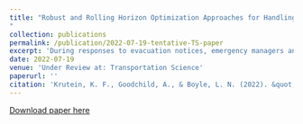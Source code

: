 ```yaml
---
title: "Robust and Rolling Horizon Optimization Approaches for Handling Uncertainty in the Isolated Community Evacuation Problem during Emergency Response
"
collection: publications
permalink: /publication/2022-07-19-tentative-TS-paper
excerpt: 'During responses to evacuation notices, emergency managers and coordinators need to make decisions on resource allocation quickly. Frequently, information about the location and exact numbers of evacuees is incomplete or uncertain. This is especially relevant for evacuations that require the coordination of evacuation resources that are specifically for isolated areas. While the recently introduced Isolated Community Evacuation Problem (ICEP) has provided a tool to plan the evacuation for isolated areas, it relies on accuracy of the demand numbers and distribution to provide a high quality solution. The models presented in this paper provide solutions to this problem through two alternative approaches to handle uncertainty during emergency response. The proposed robust optimization (R-ICEP) and rolling-horizon optimization (RH-ICEP) variants of the ICEP, provide methods that optimize evacuation routes considering uncertainty sets and evolving information on demand numbers respectively. Computational results demonstrate that the rolling-horizon method consistently outperforms the deterministic baseline model, while the robust method outperforms only for certain problem structures, and to a lesser degree than the rolling-horizon method. Taking advantage of evolving information through the RH-ICEP is therefore the most reliable method for emergency response involving uncertainty and can help emergency coordinators to respond more efficiently to isolated community evacuation.'
date: 2022-07-19
venue: 'Under Review at: Transportation Science'
paperurl: ''
citation: 'Krutein, K. F., Goodchild, A., & Boyle, L. N. (2022). &quot;Robust and Rolling Horizon Optimization Approaches for Handling Uncertainty in the Isolated Community Evacuation Problem during Emergency Response.&quot; <i>Under Review at: Transportation Science</i>'
---
```

[Download paper here]()
